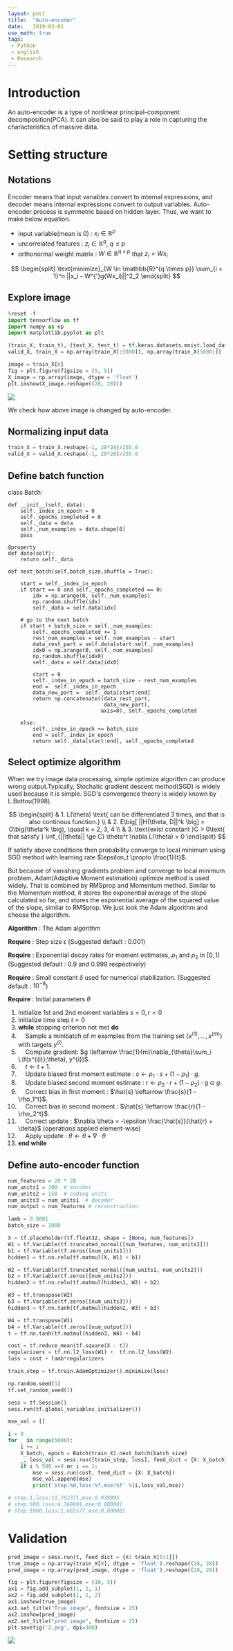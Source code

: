 ```yaml
---
layout: post
title:  "Auto-encoder"
date:   2019-03-01
use_math: true
tags:
 - Python
 - english
 - Research
---
```


# Introduction

An auto-encoder is a type of nonlinear principal-component decomposition(PCA). 
It can also be said to play a role in capturing the characteristics of massive data. 

# Setting structure

## Notations

Encoder means that input variables convert to internal expressions, and decoder means internal expressions convert to output variables. 
Auto-encoder process is symmetric based on hidden layer. Thus, we want to make below equation.

* input variable(mean is 0) : $x_i \in \mathbb{R}^p$
* uncorrelated features : $z_i \in \mathbb{R}^q, \: q \le p$
* orthonormal weight matrix : $W \in \mathbb{R}^{q \times p}$  that $z_i = W x_i$

$$
\begin{split}
\text{minimize}_{W \in \mathbb{R}^{q \times p}} \sum_{i = 1}^n ||x_i - W^{'}g(Wx_i)||^2_2
\end{split}
$$

## Explore image

```python
%reset -f
import tensorflow as tf
import numpy as np
import matplotlib.pyplot as plt

(train_X, train_t), (test_X, test_t) = tf.keras.datasets.mnist.load_data()
valid_X, train_X = np.array(train_X[:5000]), np.array(train_X[5000:])

image = train_X[0]
fig = plt.figure(figsize = (5, 5))
X_image = np.array(image, dtype = 'float')
plt.imshow(X_image.reshape((28, 28)))
```

![](/assets/Auto-encoder/1.png)

We check how above image is changed by auto-encoder.

## Normalizing input data

```python
train_X = train_X.reshape(-1, 28*28)/255.0
valid_X = valid_X.reshape(-1, 28*28)/255.0
```

## Define batch function

class Batch:

    def __init__(self, data):
        self._index_in_epoch = 0
        self._epochs_completed = 0
        self._data = data
        self._num_examples = data.shape[0]
        pass

    @property
    def data(self):
        return self._data

    def next_batch(self,batch_size,shuffle = True):
        
        start = self._index_in_epoch
        if start == 0 and self._epochs_completed == 0:
            idx = np.arange(0, self._num_examples)
            np.random.shuffle(idx)
            self._data = self.data[idx]

        # go to the next batch
        if start + batch_size > self._num_examples:
            self._epochs_completed += 1
            rest_num_examples = self._num_examples - start
            data_rest_part = self.data[start:self._num_examples]
            idx0 = np.arange(0, self._num_examples) 
            np.random.shuffle(idx0)  
            self._data = self.data[idx0] 

            start = 0
            self._index_in_epoch = batch_size - rest_num_examples 
            end =  self._index_in_epoch  
            data_new_part =  self._data[start:end]              
            return np.concatenate((data_rest_part,
                                   data_new_part),
                                  axis=0), self._epochs_completed
        
        else:
            self._index_in_epoch += batch_size
            end = self._index_in_epoch            
            return self._data[start:end], self._epochs_completed
            
## Select optimize algorithm

When we try image data processing, simple optimize algorithm can produce wrong output.Typically, Stochatic gradient descent method(SGD) is widely used because it is simple. 
SGD's convergence theory is widely known by L.Bottou(1998).

$$
\begin{split}
& 1. L(\theta) \text{ can be differentiated 3 times, and that is also continous function.} \\
& 2. E\big[ ||H(\theta, D||^k \big] = O\big(\theta^k \big), \quad k = 2, 3, 4 \\
& 3. \text{exist constant }C > 0\text{ that satisfy } \inf_{||\theta|| \ge C} \theta^t \nabla L(\theta) > 0
\end{split}
$$

If satisfy above conditions then probability converge to local minimum using SGD method with learning rate $\epsilon_t \propto \frac{1}{t}$.

But because of vanishing gradients problem and converge to local minimum problem, Adam(Adaptive Moment estimation) optimize method is used widely. That is combined by RMSprop and Momentum method.
Similar to the Momentum method, it stores the exponential average of the slope calculated so far, and stores the exponential average of the squared value of the slope, similar to RMSprop. We just look the Adam algorithm and choose the algorithm. 

**Algorithm** : The Adam algorithm

**Require** : Step size $\epsilon$ (Suggested default : 0.001)

**Require** : Exponential decay rates for moment estimates, $\rho_1$ and $\rho_2$ in $[0, 1)$ (Suggested default : 0.9 and 0.999 respectively)

**Require** : Small constant $\delta$ used for numerical stabilization. (Suggested default : $10^{-8}$)

**Require** : Initial parameters $\theta$

1. Initialize 1st and 2nd moment variables $s = 0, r = 0$
2. Initialize time step $t = 0$
3. **while** stopping criterion not met **do**
4. $\quad$Sample a minibatch of $m$ examples from the training set $\{x^{(1)}, \ldots, x^{(m)}\}$ with targets $y^{(i)}$.
5. $\quad$Compute gradient: $g \leftarrow \frac{1}{m}\nabla_{\theta}\sum_i L(f(x^{(i)};\theta), y^{i})$.
6. $\quad$$t \leftarrow t + 1$.
7. $\quad$Update biased first moment estimate : $s \leftarrow \rho_1\cdot s + (1 - \rho_1)\cdot g$.
8. $\quad$Update biased second moment estimate : $r \leftarrow \rho_2\cdot r + (1 - \rho_2)\cdot g\odot g$.
9. $\quad$Correct bias in first moment : $\hat{s} \leftarrow \frac{s}{1 - \rho_1^t}$.
10. $\quad$Correct bias in second moment : $\hat{s} \leftarrow \frac{r}{1 - \rho_2^t}$.
11. $\quad$Correct update : $\nabla \theta = -\epsilon \frac{\hat{s}}{\hat{r} + \delta}$ (operations applied element-wise) 
12. $\quad$Apply update : $\theta \leftarrow \theta + \nabla \cdot \theta$
13. **end while**

## Define auto-encoder function

```python
num_features = 28 * 28
num_units1 = 300  # encoder
num_units2 = 150  # coding units
num_units3 = num_units1  # decoder
num_output = num_features # reconstruction

lamb = 0.0001
batch_size = 1000

X = tf.placeholder(tf.float32, shape = [None, num_features])
W1 = tf.Variable(tf.truncated_normal([num_features, num_units1]))
b1 = tf.Variable(tf.zeros([num_units1]))
hidden1 = tf.nn.relu(tf.matmul(X, W1) + b1)

W2 = tf.Variable(tf.truncated_normal([num_units1, num_units2]))
b2 = tf.Variable(tf.zeros([num_units2]))
hidden2 = tf.nn.relu(tf.matmul(hidden1, W2) + b2)

W3 = tf.transpose(W2)
b3 = tf.Variable(tf.zeros([num_units3]))
hidden3 = tf.nn.tanh(tf.matmul(hidden2, W3) + b3)

W4 = tf.transpose(W1)
b4 = tf.Variable(tf.zeros([num_output]))
t = tf.nn.tanh(tf.matmul(hidden3, W4) + b4)

cost = tf.reduce_mean(tf.square(X - t))
regularizers = tf.nn.l2_loss(W1) +  tf.nn.l2_loss(W2)
loss = cost + lamb*regularizers

train_step = tf.train.AdamOptimizer().minimize(loss)

np.random.seed(1)
tf.set_random_seed(1)

sess = tf.Session()
sess.run(tf.global_variables_initializer())

mse_val = []

i = 0
for _ in range(5000):
    i += 1    
    X_batch, epoch = Batch(train_X).next_batch(batch_size)
    _, loss_val = sess.run([train_step, loss], feed_dict = {X: X_batch})
    if i % 500 ==0 or i == 1:
        mse = sess.run(cost, feed_dict = {X: X_batch})
        mse_val.append(mse)
        print('step:%d,loss:%f,mse:%f' %(i,loss_val,mse))
```
```python
# step:1,loss:11.762371,mse:0.938995
# step:500,loss:4.368691,mse:0.000001
# step:1000,loss:1.665577,mse:0.000001
```

# Validation

```python
pred_image = sess.run(t, feed_dict = {X: train_X[0:1]})
true_image = np.array(train_X[0], dtype = 'float').reshape((28, 28))
pred_image = np.array(pred_image, dtype = 'float').reshape((28, 28))

fig = plt.figure(figsize = (10, 5))
ax1 = fig.add_subplot(1, 2, 1)
ax2 = fig.add_subplot(1, 2, 2)
ax1.imshow(true_image)
ax1.set_title("True image", fontsize = 15)
ax2.imshow(pred_image)
ax2.set_title("pred image", fontsize = 15)
plt.savefig('2.png', dpi=300)
```

![](/assets/Auto-encoder/2.png)

